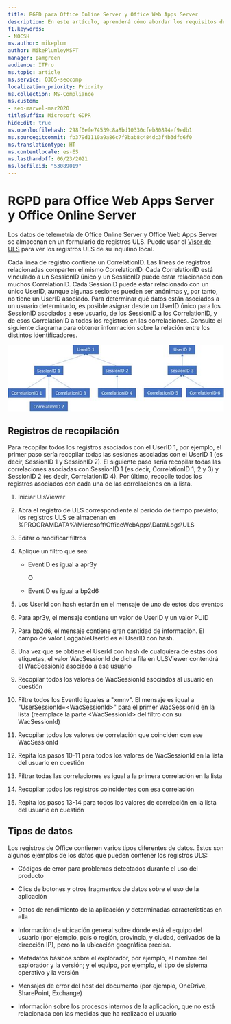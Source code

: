 ```yaml
---
title: RGPD para Office Online Server y Office Web Apps Server
description: En este artículo, aprenderá cómo abordar los requisitos de GDPR para Office Online Server y servidor Office Web Apps.
f1.keywords:
- NOCSH
ms.author: mikeplum
author: MikePlumleyMSFT
manager: pamgreen
audience: ITPro
ms.topic: article
ms.service: O365-seccomp
localization_priority: Priority
ms.collection: MS-Compliance
ms.custom:
- seo-marvel-mar2020
titleSuffix: Microsoft GDPR
hideEdit: true
ms.openlocfilehash: 298f0efe74539c8a8bd10330cfeb80894ef9edb1
ms.sourcegitcommit: fb379d1110a9a86c7f9bab8c484dc3f4b3dfd6f0
ms.translationtype: HT
ms.contentlocale: es-ES
ms.lasthandoff: 06/23/2021
ms.locfileid: "53089019"
---
```

# <a name="gdpr-for-office-web-apps-server-and-office-online-server"></a>RGPD para Office Web Apps Server y Office Online Server

Los datos de telemetría de Office Online Server y Office Web Apps Server se almacenan en un formulario de registros ULS. Puede usar el [Visor de ULS](https://www.microsoft.com/download/details.aspx?id=44020) para ver los registros ULS de su inquilino local.

Cada línea de registro contiene un CorrelationID. Las líneas de registros relacionadas comparten el mismo CorrelationID. Cada CorrelationID está vinculado a un SessionID único y un SessionID puede estar relacionado con muchos CorrelationID. Cada SessionID puede estar relacionado con un único UserID, aunque algunas sesiones pueden ser anónimas y, por tanto, no tiene un UserID asociado. Para determinar qué datos están asociados a un usuario determinado, es posible asignar desde un UserID único para los SessionID asociados a ese usuario, de los SessionID a los CorrelationID, y de esos CorrelationID a todos los registros en las correlaciones. Consulte el siguiente diagrama para obtener información sobre la relación entre los distintos identificadores.

![Diagrama de flujo que muestra la relación entre SessionIDs y CorrelationIds](../media/gdpr-for-office-online-server-image1.jpg)

## <a name="gathering-logs"></a>Registros de recopilación

Para recopilar todos los registros asociados con el UserID 1, por ejemplo, el primer paso sería recopilar todas las sesiones asociadas con el UserID 1 (es decir, SessionID 1 y SessionID 2). El siguiente paso sería recopilar todas las correlaciones asociadas con SessionID 1 (es decir, CorrelationID 1, 2 y 3) y SessionID 2 (es decir, CorrelationID 4). Por último, recopile todos los registros asociados con cada una de las correlaciones en la lista.

1. Iniciar UlsViewer

2. Abra el registro de ULS correspondiente al periodo de tiempo previsto; los registros ULS se almacenan en %PROGRAMDATA%\\Microsoft\\OfficeWebApps\\Data\\Logs\\ULS

3. Editar o modificar filtros

4. Aplique un filtro que sea:

    - EventID es igual a apr3y

      O

    - EventID es igual a bp2d6

5. Los UserId con hash estarán en el mensaje de uno de estos dos eventos

6. Para apr3y, el mensaje contiene un valor de UserID y un valor PUID

7. Para bp2d6, el mensaje contiene gran cantidad de información. El campo de valor LoggableUserId es el UserID con hash.

8. Una vez que se obtiene el UserId con hash de cualquiera de estas dos etiquetas, el valor WacSessionId de dicha fila en ULSViewer contendrá el WacSessionId asociado a ese usuario

9. Recopilar todos los valores de WacSessionId asociados al usuario en cuestión

10. Filtre todos los EventId iguales a "xmnv". El mensaje es igual a "UserSessionId=\<WacSessionId\>" para el primer WacSessionId en la lista (reemplace la parte \<WacSessionId\> del filtro con su WacSessionId)

11. Recopilar todos los valores de correlación que coinciden con ese WacSessionId

12. Repita los pasos 10-11 para todos los valores de WacSessionId en la lista del usuario en cuestión

13. Filtrar todas las correlaciones es igual a la primera correlación en la lista

14. Recopilar todos los registros coincidentes con esa correlación

15. Repita los pasos 13-14 para todos los valores de correlación en la lista del usuario en cuestión

## <a name="types-of-data"></a>Tipos de datos

Los registros de Office contienen varios tipos diferentes de datos. Estos son algunos ejemplos de los datos que pueden contener los registros ULS:

- Códigos de error para problemas detectados durante el uso del producto

- Clics de botones y otros fragmentos de datos sobre el uso de la aplicación

- Datos de rendimiento de la aplicación y determinadas características en ella

- Información de ubicación general sobre dónde está el equipo del usuario (por ejemplo, país o región, provincia, y ciudad, derivados de la dirección IP), pero no la ubicación geográfica precisa.

- Metadatos básicos sobre el explorador, por ejemplo, el nombre del explorador y la versión; y el equipo, por ejemplo, el tipo de sistema operativo y la versión

- Mensajes de error del host del documento (por ejemplo, OneDrive, SharePoint, Exchange)

- Información sobre los procesos internos de la aplicación, que no está relacionada con las medidas que ha realizado el usuario
